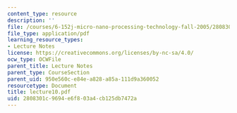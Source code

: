 ```yaml
---
content_type: resource
description: ''
file: /courses/6-152j-micro-nano-processing-technology-fall-2005/2808301c9694e6f803a4cb125db7472a_lecture10.pdf
file_type: application/pdf
learning_resource_types:
- Lecture Notes
license: https://creativecommons.org/licenses/by-nc-sa/4.0/
ocw_type: OCWFile
parent_title: Lecture Notes
parent_type: CourseSection
parent_uid: 950e560c-e84e-a828-a85a-111d9a360052
resourcetype: Document
title: lecture10.pdf
uid: 2808301c-9694-e6f8-03a4-cb125db7472a
---
```

